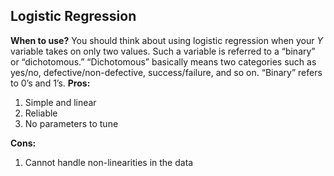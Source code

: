 ﻿## Logistic Regression
**When to use?**
You should think about using logistic regression when your _Y_ variable takes on only two values. Such a variable is referred to a “binary” or “dichotomous.” “Dichotomous” basically means two categories such as yes/no, defective/non-defective, success/failure, and so on. “Binary” refers to 0’s and 1’s.
**Pros:**

 1. Simple and linear
 2. Reliable
3. No parameters to tune

**Cons:**

 1. Cannot handle non-linearities in the data

